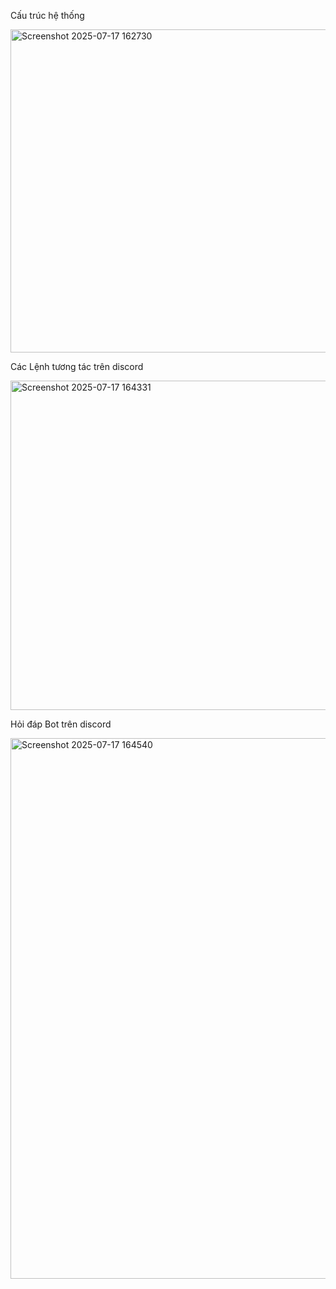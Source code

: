 Cấu trúc hệ thống

<img width="882" height="517" alt="Screenshot 2025-07-17 162730" src="https://github.com/user-attachments/assets/72cd2992-4860-4873-9430-411f12beb824" />


Các Lệnh tương tác trên discord

<img width="984" height="527" alt="Screenshot 2025-07-17 164331" src="https://github.com/user-attachments/assets/819446de-4fef-4970-a510-a496797fbf3d" />

Hỏi đáp Bot trên discord

<img width="1398" height="865" alt="Screenshot 2025-07-17 164540" src="https://github.com/user-attachments/assets/cafc71f6-6bed-43ca-af3c-63f4da516480" />
